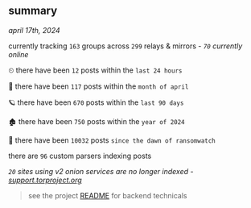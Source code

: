 
## summary
_april 17th, 2024_

currently tracking `163` groups across `299` relays & mirrors - _`70` currently online_

⏲ there have been `12` posts within the `last 24 hours`

🦈 there have been `117` posts within the `month of april`

🪐 there have been `670` posts within the `last 90 days`

🏚 there have been `750` posts within the `year of 2024`

🦕 there have been `10032` posts `since the dawn of ransomwatch`

there are `96` custom parsers indexing posts

_`20` sites using v2 onion services are no longer indexed - [support.torproject.org](https://support.torproject.org/onionservices/v2-deprecation/)_

> see the project [README](https://github.com/joshhighet/ransomwatch#ransomwatch--) for backend technicals

